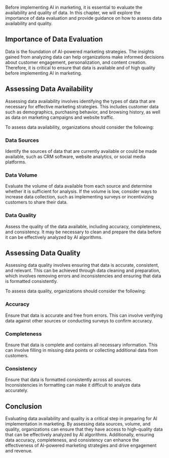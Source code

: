 
Before implementing AI in marketing, it is essential to evaluate the availability and quality of data. In this chapter, we will explore the importance of data evaluation and provide guidance on how to assess data availability and quality.

Importance of Data Evaluation
-----------------------------

Data is the foundation of AI-powered marketing strategies. The insights gained from analyzing data can help organizations make informed decisions about customer engagement, personalization, and content creation. Therefore, it is critical to ensure that data is available and of high quality before implementing AI in marketing.

Assessing Data Availability
---------------------------

Assessing data availability involves identifying the types of data that are necessary for effective marketing strategies. This includes customer data such as demographics, purchasing behavior, and browsing history, as well as data on marketing campaigns and website traffic.

To assess data availability, organizations should consider the following:

### Data Sources

Identify the sources of data that are currently available or could be made available, such as CRM software, website analytics, or social media platforms.

### Data Volume

Evaluate the volume of data available from each source and determine whether it is sufficient for analysis. If the volume is low, consider ways to increase data collection, such as implementing surveys or incentivizing customers to share their data.

### Data Quality

Assess the quality of the data available, including accuracy, completeness, and consistency. It may be necessary to clean and prepare the data before it can be effectively analyzed by AI algorithms.

Assessing Data Quality
----------------------

Assessing data quality involves ensuring that data is accurate, consistent, and relevant. This can be achieved through data cleaning and preparation, which involves removing errors and inconsistencies and ensuring that data is formatted consistently.

To assess data quality, organizations should consider the following:

### Accuracy

Ensure that data is accurate and free from errors. This can involve verifying data against other sources or conducting surveys to confirm accuracy.

### Completeness

Ensure that data is complete and contains all necessary information. This can involve filling in missing data points or collecting additional data from customers.

### Consistency

Ensure that data is formatted consistently across all sources. Inconsistencies in formatting can make it difficult to analyze data accurately.

Conclusion
----------

Evaluating data availability and quality is a critical step in preparing for AI implementation in marketing. By assessing data sources, volume, and quality, organizations can ensure that they have access to high-quality data that can be effectively analyzed by AI algorithms. Additionally, ensuring data accuracy, completeness, and consistency can enhance the effectiveness of AI-powered marketing strategies and drive engagement and revenue.
